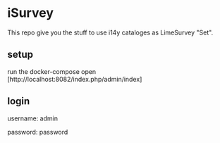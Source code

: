 # iSurvey
This repo give you the stuff to use i14y cataloges as LimeSurvey "Set".

## setup
run the docker-compose
open [http://localhost:8082/index.php/admin/index]
## login
username: admin

password: password